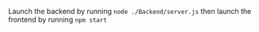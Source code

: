 Launch the backend by running ``node ./Backend/server.js`` then launch the frontend by running ``npm start``